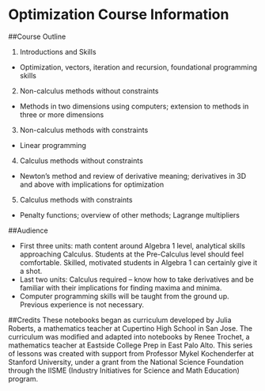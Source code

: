 # Optimization Course Information
##Course Outline
1. Introductions and Skills
  * Optimization, vectors, iteration and recursion, foundational programming skills
2. Non-calculus methods without constraints
  * Methods in two dimensions using computers; extension to methods in three or more dimensions
3. Non-calculus methods with constraints
  * Linear programming
4. Calculus methods without constraints
  * Newton’s method and review of derivative meaning; derivatives in 3D and above with implications for optimization
5. Calculus methods with constraints
  * Penalty functions; overview of other methods; Lagrange multipliers

##Audience
* First three units: math content around Algebra 1 level, analytical skills approaching Calculus. Students at the Pre-Calculus level should feel comfortable. Skilled, motivated students in Algebra 1 can certainly give it a shot.
* Last two units: Calculus required – know how to take derivatives and be familiar with their implications for finding maxima and minima.
* Computer programming skills will be taught from the ground up. Previous experience is not necessary.

##Credits
These notebooks began as curriculum developed by Julia Roberts, a mathematics teacher at Cupertino High School in San Jose. The curriculum was modified and adapted into notebooks by Renee Trochet, a mathematics teacher at Eastside College Prep in East Palo Alto. This series of lessons was created with support from Professor Mykel Kochenderfer at Stanford University, under a grant from the National Science Foundation through the IISME (Industry Initiatives for Science and Math Education) program.
